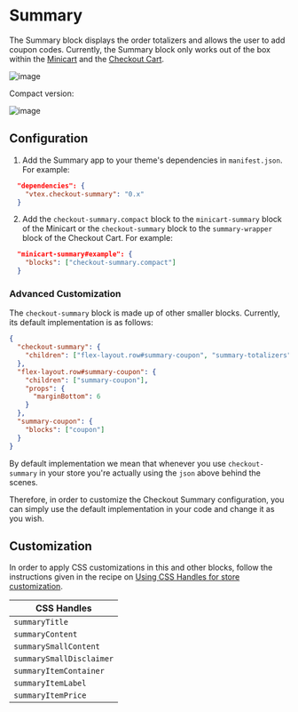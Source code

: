 # Summary

The Summary block displays the order totalizers and allows the user to add coupon codes. Currently, the Summary block only works out of the box within the [Minicart](https://github.com/vtex-apps/minicart) and the [Checkout Cart](https://github.com/vtex-apps/checkout-cart).

![image](https://user-images.githubusercontent.com/8902498/71037159-eb04da80-20fd-11ea-983e-ce49d2ca27c9.png)

Compact version:

![image](https://user-images.githubusercontent.com/8902498/71039765-b7c54a00-2103-11ea-9e38-32fc9eb174ba.png)

## Configuration

1. Add the Summary app to your theme's dependencies in `manifest.json`. For example:

```json
  "dependencies": {
    "vtex.checkout-summary": "0.x"
  }
```

2. Add the `checkout-summary.compact` block to the `minicart-summary` block of the Minicart or the `checkout-summary` block to the `summary-wrapper` block of the Checkout Cart. For example:

```json
  "minicart-summary#example": {
    "blocks": ["checkout-summary.compact"]
  }
```

### Advanced Customization

The `checkout-summary` block is made up of other smaller blocks. Currently, its default implementation is as follows:

```json
{
  "checkout-summary": {
    "children": ["flex-layout.row#summary-coupon", "summary-totalizers"]
  },
  "flex-layout.row#summary-coupon": {
    "children": ["summary-coupon"],
    "props": {
      "marginBottom": 6
    }
  },
  "summary-coupon": {
    "blocks": ["coupon"]
  }
}
```

By default implementation we mean that whenever you use `checkout-summary` in your store you're actually using the `json` above behind the scenes.

Therefore, in order to customize the Checkout Summary configuration, you can simply use the default implementation in your code and change it as you wish.

## Customization

In order to apply CSS customizations in this and other blocks, follow the instructions given in the recipe on [Using CSS Handles for store customization](https://vtex.io/docs/recipes/style/using-css-handles-for-store-customization).

| CSS Handles              |
| ------------------------ |
| `summaryTitle`           |
| `summaryContent`         |
| `summarySmallContent`    |
| `summarySmallDisclaimer` |
| `summaryItemContainer`   |
| `summaryItemLabel`       |
| `summaryItemPrice`       |
